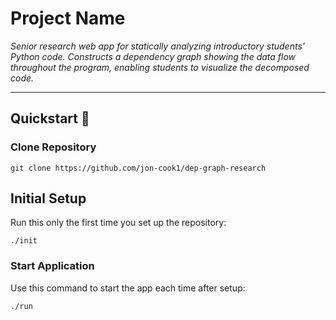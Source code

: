 # Project Name

_Senior research web app for statically analyzing introductory students' Python code. Constructs a dependency graph showing the data flow throughout the program, enabling students to visualize the decomposed code._

---

## Quickstart 🚀

### Clone Repository
```git clone https://github.com/jon-cook1/dep-graph-research```

## Initial Setup
Run this only the first time you set up the repository:

```./init```

### Start Application
Use this command to start the app each time after setup:

```./run```